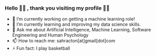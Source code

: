 ### Hello 👏🏽 , thank you visiting my profile ✌🏽

- 🔭  I’m currently working on getting a machine learning role!
- 🌱  I’m currently learning and improving my data science skills.
- 💬  Ask me about Artificial Intelligence, Machine Learning, Software Engineering and Human Psychology  
- 📫  How to reach me: sahracton[at]gmail[dot]com
- ⚡   Fun fact: I play basketball

